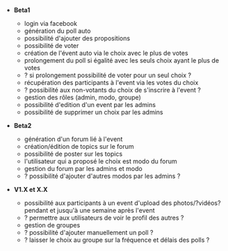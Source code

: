 + **Beta1**
  + login via facebook
  + génération du poll auto
  + possibilité d'ajouter des propositions
  + possibilité de voter
  + création de l'évent auto via le choix avec le plus de votes
  + prolongement du poll si égalité avec les seuls choix ayant le plus de votes
  + ? si prolongement possibilité de voter pour un seul choix ?
  + récupération des participants à l'event via les votes du choix
  + ? possibilité aux non-votants du choix de s'inscrire à l'event ?
  + gestion des rôles (admin, modo, groupe)
  + possibilité d'edition d'un event par les admins
  + possibilité de supprimer un choix par les admins

+ **Beta2**
  + génération d'un forum lié à l'event
  + création/édition de topics sur le forum
  + possibilité de poster sur les topics
  + l'utilisateur qui a proposé le choix est modo du forum
  + gestion du forum par les admins et modo
  + ? possibilité d'ajouter d'autres modos par les admins ?

+ **V1.X et X.X**
  + possibilité aux participants à un event d'upload des photos/?vidéos? pendant et jusqu'à une semaine après l'event
  + ? permettre aux utilisateurs de voir le profil des autres ?
  + gestion de groupes
  + ? possibilité d'ajouter manuellement un poll ?
  + ? laisser le choix au groupe sur la fréquence et délais des polls ?
